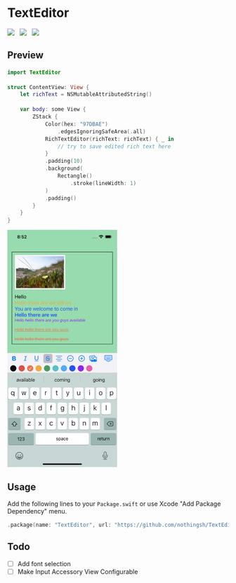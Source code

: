 # TextEditor
<img src="https://img.shields.io/badge/PLATFORM-IOS%20-lightgray?style=for-the-badge" />&nbsp;&nbsp;&nbsp;<img src="https://img.shields.io/badge/LICENSE-MIT-lightgray?style=for-the-badge" />&nbsp;&nbsp;&nbsp;<img src="https://img.shields.io/badge/MADE WITH-UIKIT-orange?style=for-the-badge" />


## Preview

```swift
import TextEditor

struct ContentView: View {
    let richText = NSMutableAttributedString()
    
    var body: some View {
        ZStack {
            Color(hex: "97DBAE")
                .edgesIgnoringSafeArea(.all)
            RichTextEditor(richText: richText) { _ in
                // try to save edited rich text here
            }
            .padding(10)
            .background(
                Rectangle()
                    .stroke(lineWidth: 1)
            )
            .padding()
        }
    }
}
```

<img src="toolbar.png" alt="Preview Image" width="250"/>


## Usage

Add the following lines to your `Package.swift` or use Xcode "Add Package Dependency" menu.

```swift
.package(name: "TextEditor", url: "https://github.com/nothingsh/TextEditor", ...)
```

## Todo

- [ ] Add font selection
- [ ] Make Input Accessory View Configurable 
